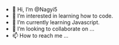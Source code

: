 - 👋 Hi, I’m @Nagyi5
- 👀 I’m interested in learning how to code.
- 🌱 I’m currently learning Javascript.
- 💞️ I’m looking to collaborate on ...
- 📫 How to reach me ...

<!---
Nagyi5/Nagyi5 is a ✨ special ✨ repository because its `README.md` (this file) appears on your GitHub profile.
You can click the Preview link to take a look at your changes.
--->
